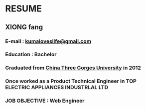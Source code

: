 # RESUME
## __XIONG fang__
### __E-mail__ : kumaloveslife@gmail.com
### __Education__ : Bachelor
### Graduated from [China Three Gorges University](http://www.ctgu.edu.cn/) in 2012
### Once worked as a Product Technical Engineer in TOP ELECTRIC APPLIANCES INDUSTRLAL LTD
### __JOB OBJECTIVE__ : Web Engineer




